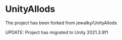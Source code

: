# UnityAllods

The project has been forked from jewalky/UnityAllods

UPDATE: Project has migrated to Unity 2021.3.9f1 